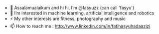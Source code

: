- 👋 Assalamualaikum and hi hi, I’m @fasyuzz (can call 'fasyu') 
- 👾 I’m interested in machine learning, artificial intelligence and robotics
- ⚡ My other interests are fitness, photography and music
- 📫 How to reach me : http://www.linkedin.com/in/fatihasyuhadaazizi

<!---
fasyuzz/fasyuzz is a ✨ special ✨ repository because its `README.md` (this file) appears on your GitHub profile.
You can click the Preview link to take a look at your changes.
--->
